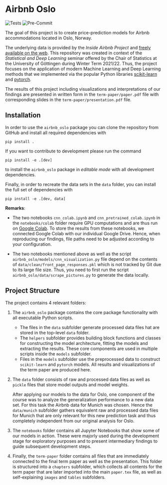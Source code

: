 # Airbnb Oslo

![Tests](https://github.com/joel-beck/airbnb-oslo/actions/workflows/tests.yaml/badge.svg)
![Pre-Commit](https://github.com/joel-beck/airbnb-oslo/actions/workflows/pre-commit.yaml/badge.svg)

The goal of this project is to create price-prediction models for Airbnb accommodations located in Oslo, Norway.

The underlying data is provided by the *Inside Airbnb Project* and [freely available on the web](http://insideairbnb.com/get-the-data.html).
This repository was created in context of the *Statistical and Deep Learning* seminar offered by the Chair of Statistics at the University of Göttingen during Winter Term 2021/22.
Thus, the project focuses on the application of modern Machine Learning and Deep Learning methods that we implemented via the popular Python libraries [scikit-learn](https://scikit-learn.org/stable/) and [pytorch](https://pytorch.org/).

The results of this project including visualizations and interpretations of our findings are presented in written form in the `term-paper/paper.pdf` file with corresponding slides in the `term-paper/presentation.pdf` file.


## Installation

In order to use the `airbnb_oslo` package you can clone the repository from GitHub and install all required dependencies with

```
pip install .
```

If you want to contribute to development please run the command

```
pip install -e .[dev]
```

to install the `airbnb_oslo` package in *editable mode* with all development dependencies.

Finally, in order to recreate the data sets in the `data` folder, you can install the full set of dependencies with

```
pip install -e .[dev, data]
```

**Remarks**:

- The two notebooks `cnn_colab.ipynb` and `cnn_pretrained_colab.ipynb` in the `notebooks/colab` folder require GPU computations and are thus run on [Google Colab](https://colab.research.google.com/notebooks/intro.ipynb?hl=de).
To store the results from these notebooks, we connected Google Colab with our individual Google Drive.
Hence, when reproducing our findings, file paths need to be adjusted according to your configuration.

- The two notebooks mentioned above as well as the script `airbnb_oslo/models/cnn_visualization.py` file depend on the contents of `data/clean/front_page_responses.pkl` which is not tracked by Git due to its large file size.
Thus, you need to first run the script `airbnb_oslo/data/scrape_pictures.py` to generate the data locally.

## Project Structure

The project contains 4 relevant folders:

1. The `airbnb_oslo` package contains the core package functionality with all executable Python scripts.

    - The files in the `data` subfolder generate processed data files hat are stored in the top-level `data` folder.
    - The `helpers` subfolder provides building block functions and classes for constructing the model architecture, fitting the models and extracting the results. These core components are used in multiple scripts inside the `models` subfolder.
    - Files in the `models` subfolder use the preprocessed data to construct `scikit-learn` and `pytorch` models.
    All results and visualizations of the term paper are produced here.

1. The `data` folder consists of raw and processed data files as well as `pickle` files that store model outputs and model weights.

    After applying our models to the data for Oslo, one component of the course was to analyze the generalization performance to a new data set.
    For this task the Airbnb data for Munich was chosen.
    Hence the `data/munich` subfolder gathers equivalent raw and processed data files for Munich that are only relevant for this new prediction task and thus completely independent from our original analysis for Oslo.

1. The `notebooks` folder contains all Jupyter Notebooks that show some of our models in action.
These were majorly used during the development stage for exploratory purposes and to present intermediary findings to guide subsequent development steps.

1. Finally, the `term-paper` folder contains all files that are immediately connected to the final term paper as well as the presentation.
This folder is structured into a `chapters` subfolder, which collects all contents for the term paper that are later imported into the main `paper.tex` file, as well as self-explaining `images` and `tables` subfolders.
